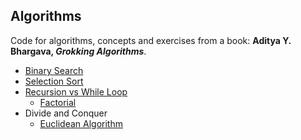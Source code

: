 ## Algorithms
Code for algorithms, concepts and exercises from a book: **Aditya Y. Bhargava, *Grokking Algorithms***.
* [Binary Search](binary_search.py)
* [Selection Sort](selection_sort.py)
* [Recursion vs While Loop](recursion.py)
    * [Factorial](factorial.py)
* Divide and Conquer
    * [Euclidean Algorithm](euclidean_algoritm.py)
